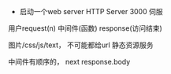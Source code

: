 - 启动一个web server
HTTP Server 3000 伺服

用户request(n) 中间件(函数)  response(访问结束)

图片/css/js/text， 不可能都给url 静态资源服务

中间件有顺序的， next
response.body 